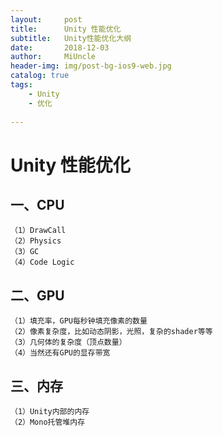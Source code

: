 ```yaml
---
layout:     post
title:      Unity 性能优化
subtitle:   Unity性能优化大纲
date:       2018-12-03
author:     MiUncle
header-img: img/post-bg-ios9-web.jpg
catalog: true
tags:
    - Unity
    - 优化
    
---
```

# Unity 性能优化 #

## 一、CPU ##
    （1）DrawCall
    （2）Physics
    （3）GC
    （4）Code Logic
## 二、GPU ##
    （1）填充率，GPU每秒钟填充像素的数量
    （2）像素复杂度，比如动态阴影，光照，复杂的shader等等
    （3）几何体的复杂度（顶点数量）
    （4）当然还有GPU的显存带宽
## 三、内存 ##
    （1）Unity内部的内存
    （2）Mono托管堆内存